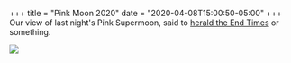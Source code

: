 +++
title = "Pink Moon 2020"
date = "2020-04-08T15:00:50-05:00"
+++
Our view of last night's Pink Supermoon, said to [herald the End Times](https://www.the-sun.com/lifestyle/tech/648619/pink-moon-meaning-conspiracy-theory/) or something.

![](https://res.cloudinary.com/tobyblog/image/upload/v1586376001/img/pinkmoon2020.jpg)
